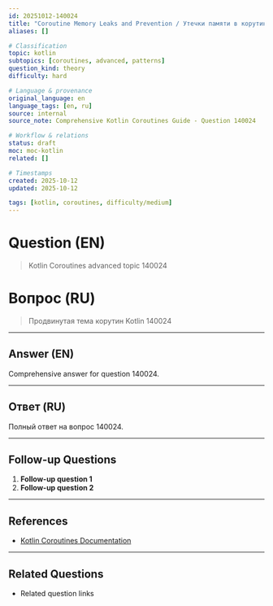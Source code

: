 ```yaml
---
id: 20251012-140024
title: "Coroutine Memory Leaks and Prevention / Утечки памяти в корутинах и их предотвращение"
aliases: []

# Classification
topic: kotlin
subtopics: [coroutines, advanced, patterns]
question_kind: theory
difficulty: hard

# Language & provenance
original_language: en
language_tags: [en, ru]
source: internal
source_note: Comprehensive Kotlin Coroutines Guide - Question 140024

# Workflow & relations
status: draft
moc: moc-kotlin
related: []

# Timestamps
created: 2025-10-12
updated: 2025-10-12

tags: [kotlin, coroutines, difficulty/medium]
---
```

# Question (EN)
> Kotlin Coroutines advanced topic 140024

# Вопрос (RU)
> Продвинутая тема корутин Kotlin 140024

---

## Answer (EN)

Comprehensive answer for question 140024.

---

## Ответ (RU)

Полный ответ на вопрос 140024.

---

## Follow-up Questions

1. **Follow-up question 1**
2. **Follow-up question 2**

---

## References

- [Kotlin Coroutines Documentation](https://kotlinlang.org/docs/coroutines-overview.html)

---

## Related Questions

- Related question links
